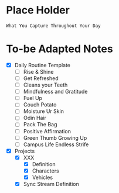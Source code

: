 
# Place Holder
	What You Capture Throughout Your Day

# To-be Adapted Notes
- [x] Daily Routine Template
	- [ ] Rise & Shine
	- [ ] Get Refreshed
	- [ ] Cleans your Teeth
	- [ ] Mindfulness and Gratitude
	- [ ] Fuel Up
	- [ ] Couch Potato
	- [ ] Moisture Ur Skin
	- [ ] Odin Hair
	- [ ] Pack The Bag
	- [ ] Positive Affirmation
	- [ ] Green Thumb Growing Up
	- [ ] Campus Life Endless Strife

- [x] Projects
	- [x] XXX
		- [x] Definition
		- [x] Characters
		- [x] Vehicles
	- [x] Sync Stream
		Definition